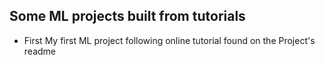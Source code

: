 Some ML projects built from tutorials
--------------------------------------

* First
My first ML project following online tutorial found on the Project's readme
